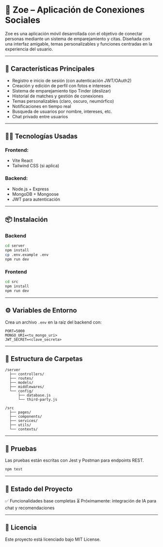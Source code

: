 
# 📱 Zoe – Aplicación de Conexiones Sociales

Zoe es una aplicación móvil desarrollada con el objetivo de conectar personas mediante un sistema de emparejamiento y citas. Diseñada con una interfaz amigable, temas personalizables y funciones centradas en la experiencia del usuario.

---

## 🚀 Características Principales

- Registro e inicio de sesión (con autenticación JWT/OAuth2)
- Creación y edición de perfil con fotos e intereses
- Sistema de emparejamiento tipo Tinder (deslizar)
- Historial de matches y gestión de conexiones
- Temas personalizables (claro, oscuro, neumórfico)
- Notificaciones en tiempo real
- Busqueda de usuarios por nombre, intereses, etc.
- Chat privado entre usuarios

---

## 🧑‍💻 Tecnologías Usadas

### Frontend:
- Vite React
- Tailwind CSS (si aplica)

### Backend:
- Node.js + Express
- MongoDB + Mongoose
- JWT para autenticación

---

## 📦 Instalación

### Backend
```bash
cd server
npm install
cp .env.example .env
npm run dev
```

### Frontend
```bash
cd src
npm install
npm run dev
```

---

## ⚙️ Variables de Entorno

Crea un archivo `.env` en la raíz del backend con:

```
PORT=5000
MONGO_URI=<tu_mongo_uri>
JWT_SECRET=<clave_secreta>

```

---

## 📁 Estructura de Carpetas

```
/server
  ├── controllers/
  ├── routes/
  ├── models/
  ├── middlewares/
  └── config/
      ├── database.js
      └── third-party.js

/src
  ├── pages/
  ├── components/
  ├── services/
  ├── utils/
  └── contexts/

```

---

## 🧪 Pruebas

Las pruebas están escritas con Jest y Postman para endpoints REST.

```bash
npm test
```

---

## 📌 Estado del Proyecto

✅ Funcionalidades base completas
⏳ Próximamente: integración de IA para chat y recomendaciones

---

## 📄 Licencia

Este proyecto está licenciado bajo MIT License.
